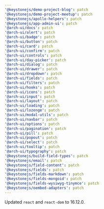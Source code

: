 ```yaml
---
'@keystonejs/demo-project-blog': patch
'@keystonejs/demo-project-meetup': patch
'@keystonejs/apollo-helpers': patch
'@keystonejs/app-admin-ui': patch
'@arch-ui/docs': patch
'@arch-ui/alert': patch
'@arch-ui/badge': patch
'@arch-ui/button': patch
'@arch-ui/card': patch
'@arch-ui/confirm': patch
'@arch-ui/controls': patch
'@arch-ui/day-picker': patch
'@arch-ui/dialog': patch
'@arch-ui/drawer': patch
'@arch-ui/dropdown': patch
'@arch-ui/fields': patch
'@arch-ui/filters': patch
'@arch-ui/hooks': patch
'@arch-ui/icons': patch
'@arch-ui/input': patch
'@arch-ui/layout': patch
'@arch-ui/loading': patch
'@arch-ui/lozenge': patch
'@arch-ui/modal-utils': patch
'@arch-ui/navbar': patch
'@arch-ui/options': patch
'@arch-ui/pagination': patch
'@arch-ui/pill': patch
'@arch-ui/popout': patch
'@arch-ui/select': patch
'@arch-ui/tooltip': patch
'@arch-ui/typography': patch
'@keystonejs/build-field-types': patch
'@keystonejs/email': patch
'@keystonejs/field-content': patch
'@keystonejs/fields': patch
'@keystonejs/fields-markdown': patch
'@keystonejs/fields-mongoid': patch
'@keystonejs/fields-wysiwyg-tinymce': patch
'@keystonejs/oembed-adapters': patch
---
```


Updated `react` and `react-dom` to 16.12.0.
